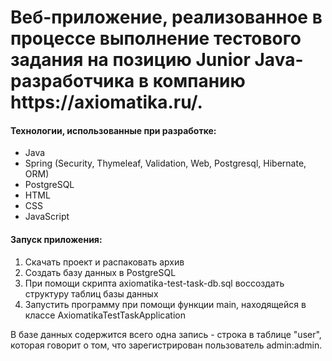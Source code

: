 <h1>Веб-приложение, реализованное в процессе выполнение тестового задания на позицию Junior Java-разработчика в компанию https://axiomatika.ru/.</h1>

<h4>Технологии, использованные при разработке:</h4>
<ul>
    <li>Java</li>
    <li>Spring (Security, Thymeleaf, Validation, Web, Postgresql, Hibernate, ORM)</li>
    <li>PostgreSQL</li>
    <li>HTML</li>
    <li>CSS</li>
    <li>JavaScript</li>
</ul>

<h4>Запуск приложения:</h4>
<ol>
    <li>Скачать проект и распаковать архив</li>
    <li>Создать базу данных в PostgreSQL</li>
    <li>При помощи скрипта axiomatika-test-task-db.sql воссоздать структуру таблиц базы данных</li>
    <li>Запустить программу при помощи функции main, находящейся в классе AxiomatikaTestTaskApplication</li>
</ol>

<p>В базе данных содержится всего одна запись - строка в таблице "user", которая говорит о том, что зарегистрирован пользователь admin:admin.</p>